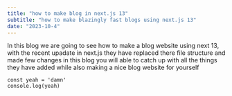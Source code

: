 ```yaml
---
title: "how to make blog in next.js 13"
subtitle: "how to make blazingly fast blogs using next.js 13"
date: "2023-10-4"
---
```


In this blog we are going to see how to make a blog website using next 13,
with the recent upadate in next.js they have replaced there file structure and made few changes 
in this blog you will able to catch up with all the things they have added while also making a 
nice blog website for yourself

```
const yeah = 'damn'
console.log(yeah)
```